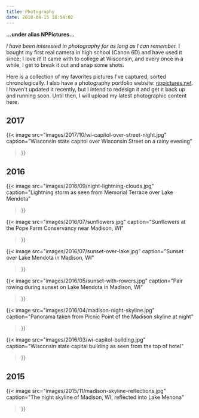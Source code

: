 ```yaml
---
title: Photography
date: 2018-04-15 18:54:02
---
```


**...under alias NPPictures...**

*I have been interested in photography for as long as I can remember.* I bought my first real camera in high school (Canon 6D) and have used it since; I love it! It came with to college at Wisconsin, and every once in a while, I get to break it out and snap some shots.

Here is a collection of my favorites pictures I've captured, sorted chronologically. I also have a photography portfolio website: [nppictures.net](http://nppictures.net). I haven't updated it recently, but I intend to redesign it and get it back up and running soon. Until then, I will upload my latest photographic content here.

## 2017

{{< image
    src="images/2017/10/wi-capitol-over-street-night.jpg"
    caption="Wisconsin state capitol over Wisconsin Street on a rainy evening"
>}}

## 2016

{{< image
    src="images/2016/09/night-lightning-clouds.jpg"
    caption="Lightning storm as seen from Memorial Terrace over Lake Mendota"
>}}

{{< image
    src="images/2016/07/sunflowers.jpg"
    caption="Sunflowers at the Pope Farm Conservancy near Madison, WI"
>}}

{{< image
    src="images/2016/07/sunset-over-lake.jpg"
    caption="Sunset over Lake Mendota in Madison, WI"
>}}

{{< image
    src="images/2016/05/sunset-with-rowers.jpg"
    caption="Pair rowing during sunset on Lake Mendota in Madison, WI"
>}}

{{< image
    src="images/2016/04/madison-night-skyline.jpg"
    caption="Panorama taken from Picnic Point of the Madison skyline at night"
>}}

{{< image
    src="images/2016/03/wi-capitol-building.jpg"
    caption="Wisconsin state capital building as seen from the top of hotel"
>}}

## 2015

{{< image
    src="images/2015/11/madison-skyline-reflections.jpg"
    caption="The night skyline of Madison, WI, reflected into Lake Menona"
>}}
